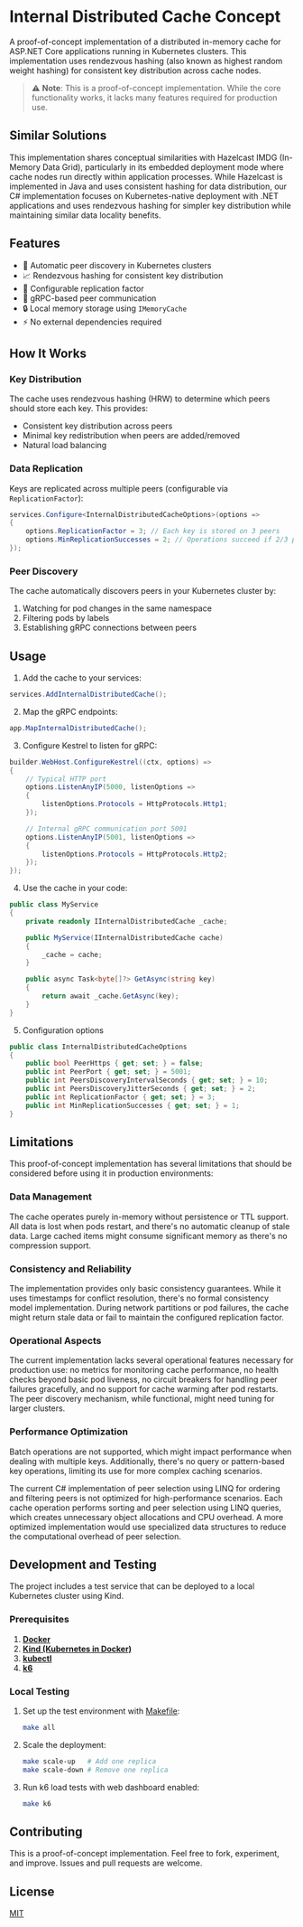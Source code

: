 # Internal Distributed Cache Concept

A proof-of-concept implementation of a distributed in-memory cache for ASP.NET Core applications running in Kubernetes clusters. This implementation uses rendezvous hashing (also known as highest random weight hashing) for consistent key distribution across cache nodes.

> ⚠️ **Note**: This is a proof-of-concept implementation. While the core functionality works, it lacks many features required for production use.

## Similar Solutions

This implementation shares conceptual similarities with Hazelcast IMDG (In-Memory Data Grid), particularly in its embedded deployment mode where cache nodes run directly within application processes. While Hazelcast is implemented in Java and uses consistent hashing for data distribution, our C# implementation focuses on Kubernetes-native deployment with .NET applications and uses rendezvous hashing for simpler key distribution while maintaining similar data locality benefits.

## Features

- 🔄 Automatic peer discovery in Kubernetes clusters
- 📈 Rendezvous hashing for consistent key distribution
- 🔄 Configurable replication factor
- 🚀 gRPC-based peer communication
- 🔒 Local memory storage using `IMemoryCache`
- ⚡ No external dependencies required

## How It Works

### Key Distribution

The cache uses rendezvous hashing (HRW) to determine which peers should store each key. This provides:

- Consistent key distribution across peers
- Minimal key redistribution when peers are added/removed
- Natural load balancing

### Data Replication

Keys are replicated across multiple peers (configurable via `ReplicationFactor`):
```csharp
services.Configure<InternalDistributedCacheOptions>(options => 
{
    options.ReplicationFactor = 3; // Each key is stored on 3 peers
    options.MinReplicationSuccesses = 2; // Operations succeed if 2/3 peers respond
});
```

### Peer Discovery

The cache automatically discovers peers in your Kubernetes cluster by:
1. Watching for pod changes in the same namespace
2. Filtering pods by labels
3. Establishing gRPC connections between peers

## Usage

1. Add the cache to your services:
```csharp
services.AddInternalDistributedCache();
```

2. Map the gRPC endpoints:
```csharp
app.MapInternalDistributedCache();
```

3. Configure Kestrel to listen for gRPC:
```csharp
builder.WebHost.ConfigureKestrel((ctx, options) =>
{
    // Typical HTTP port
    options.ListenAnyIP(5000, listenOptions =>
    {
        listenOptions.Protocols = HttpProtocols.Http1;
    });

    // Internal gRPC communication port 5001
    options.ListenAnyIP(5001, listenOptions =>
    {
        listenOptions.Protocols = HttpProtocols.Http2;
    });
});
```

4. Use the cache in your code:
```csharp
public class MyService
{
    private readonly IInternalDistributedCache _cache;

    public MyService(IInternalDistributedCache cache)
    {
        _cache = cache;
    }

    public async Task<byte[]?> GetAsync(string key)
    {
        return await _cache.GetAsync(key);
    }
}
```

5. Configuration options

```csharp
public class InternalDistributedCacheOptions
{
    public bool PeerHttps { get; set; } = false;
    public int PeerPort { get; set; } = 5001;
    public int PeersDiscoveryIntervalSeconds { get; set; } = 10;
    public int PeersDiscoveryJitterSeconds { get; set; } = 2;
    public int ReplicationFactor { get; set; } = 3;
    public int MinReplicationSuccesses { get; set; } = 1;
}
```

## Limitations

This proof-of-concept implementation has several limitations that should be considered before using it in production environments:

### Data Management
The cache operates purely in-memory without persistence or TTL support. All data is lost when pods restart, and there's no automatic cleanup of stale data. Large cached items might consume significant memory as there's no compression support.

### Consistency and Reliability
The implementation provides only basic consistency guarantees. While it uses timestamps for conflict resolution, there's no formal consistency model implementation. During network partitions or pod failures, the cache might return stale data or fail to maintain the configured replication factor.

### Operational Aspects
The current implementation lacks several operational features necessary for production use: no metrics for monitoring cache performance, no health checks beyond basic pod liveness, no circuit breakers for handling peer failures gracefully, and no support for cache warming after pod restarts. The peer discovery mechanism, while functional, might need tuning for larger clusters.

### Performance Optimization
Batch operations are not supported, which might impact performance when dealing with multiple keys. Additionally, there's no query or pattern-based key operations, limiting its use for more complex caching scenarios.

The current C# implementation of peer selection using LINQ for ordering and filtering peers is not optimized for high-performance scenarios. Each cache operation performs sorting and peer selection using LINQ queries, which creates unnecessary object allocations and CPU overhead. A more optimized implementation would use specialized data structures to reduce the computational overhead of peer selection.

## Development and Testing

The project includes a test service that can be deployed to a local Kubernetes cluster using Kind.

### Prerequisites

1. [**Docker**](https://docs.docker.com/get-docker/)
2. [**Kind (Kubernetes in Docker)**](https://kind.sigs.k8s.io/docs/user/quick-start/#installation)
3. [**kubectl**](https://kubernetes.io/docs/tasks/tools/)
4. [**k6**](https://k6.io/docs/get-started/installation/)

### Local Testing

1. Set up the test environment with [Makefile](IDCC.TestService/Makefile):
   ```bash
   make all
   ```

2. Scale the deployment:
   ```bash
   make scale-up   # Add one replica
   make scale-down # Remove one replica
   ```

3. Run k6 load tests with web dashboard enabled:
   ```bash
   make k6
   ```

## Contributing

This is a proof-of-concept implementation. Feel free to fork, experiment, and improve. Issues and pull requests are welcome.

## License

[MIT](LICENSE)
